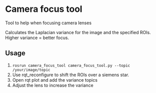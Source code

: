 # Camera focus tool
Tool to help when focusing camera lenses

Calculates the Laplacian variance for the image and the specified ROIs. Higher variance = better focus.

## Usage
1. `rosrun camera_focus_tool camera_focus_tool.py --topic /your/image/topic`
2. Use rqt_reconfigure to shift the ROIs over a siemens star.
3. Open rqt plot and add the variance topics
4. Adjust the lens to increase the variance 


